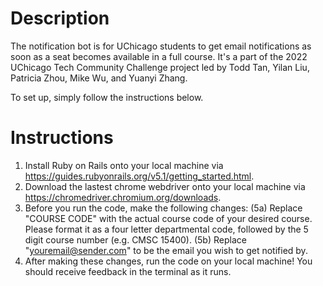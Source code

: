# Description
The notification bot is for UChicago students to get email notifications as soon as a seat becomes available in a full course. It's a part of the 2022 UChicago Tech Community Challenge project led by Todd Tan, Yilan Liu, Patricia Zhou, Mike Wu, and Yuanyi Zhang.

To set up, simply follow the instructions below.

# Instructions 
1. Install Ruby on Rails onto your local machine via https://guides.rubyonrails.org/v5.1/getting_started.html.
2. Download the lastest chrome webdriver onto your local machine via https://chromedriver.chromium.org/downloads.
3. Before you run the code, make the following changes: (5a) Replace "COURSE CODE" with the actual course code of your desired course. Please format it as a four letter departmental code, followed by the 5 digit course number (e.g. CMSC 15400). (5b) Replace "youremail@sender.com" to be the email you wish to get notified by.
4. After making these changes, run the code on your local machine! You should receive feedback in the terminal as it runs.
